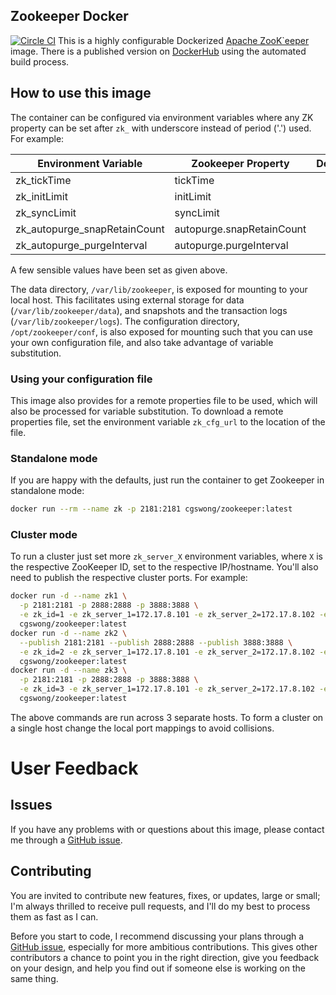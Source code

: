 ## Zookeeper Docker
[![Circle CI](https://circleci.com/gh/cgswong/docker-zookeeper.svg?style=svg)](https://circleci.com/gh/cgswong/docker-zookeeper)
This is a highly configurable Dockerized [Apache ZooK`eeper](http://zookeeper.apache.org/) image. There is a published version on [DockerHub](https://registry.hub.docker.com/u/cgswong/zookeeper/) using the automated build process.

## How to use this image
The container can be configured via environment variables where any ZK property can be set after `zk_` with underscore instead of period ('.') used. For example:

| Environment Variable           | Zookeeper Property        | Default |
| ------------------------------ | ------------------------- | -------:|
| zk_tickTime                    | tickTime                  | 5000    |
| zk_initLimit                   | initLimit                 | 5       |
| zk_syncLimit                   | syncLimit                 | 2       |
| zk_autopurge_snapRetainCount   | autopurge.snapRetainCount | 3       |
| zk_autopurge_purgeInterval     | autopurge.purgeInterval   | 12      |

A few sensible values have been set as given above.

The data directory, `/var/lib/zookeeper`, is exposed for mounting to your local host. This facilitates using external storage for data (`/var/lib/zookeeper/data`), and snapshots and the transaction logs (`/var/lib/zookeeper/logs`). The configuration directory, `/opt/zookeeper/conf`, is also exposed for mounting such that you can use your own configuration file, and also take advantage of variable substitution.

### Using your configuration file
This image also provides for a remote properties file to be used, which will also be processed for variable substitution. To download a remote properties file, set the environment variable `zk_cfg_url` to the location of the file.

### Standalone mode
If you are happy with the defaults, just run the container to get Zookeeper in standalone mode:

```sh
docker run --rm --name zk -p 2181:2181 cgswong/zookeeper:latest
```

### Cluster mode
To run a cluster just set more `zk_server_X` environment variables, where `X` is the respective ZooKeeper ID, set to the respective IP/hostname. You'll also need to publish the respective cluster ports. For example:

```sh
docker run -d --name zk1 \
  -p 2181:2181 -p 2888:2888 -p 3888:3888 \
  -e zk_id=1 -e zk_server_1=172.17.8.101 -e zk_server_2=172.17.8.102 -e zk_server_3=172.17.8.103 \
  cgswong/zookeeper:latest
docker run -d --name zk2 \
  --publish 2181:2181 --publish 2888:2888 --publish 3888:3888 \
  -e zk_id=2 -e zk_server_1=172.17.8.101 -e zk_server_2=172.17.8.102 -e zk_server_3=172.17.8.103 \
  cgswong/zookeeper:latest
docker run -d --name zk3 \
  -p 2181:2181 -p 2888:2888 -p 3888:3888 \
  -e zk_id=3 -e zk_server_1=172.17.8.101 -e zk_server_2=172.17.8.102 -e zk_server_3=172.17.8.103 \
  cgswong/zookeeper:latest
```

The above commands are run across 3 separate hosts. To form a cluster on a single host change the local port mappings to avoid collisions.

# User Feedback

## Issues
If you have any problems with or questions about this image, please contact me through a [GitHub issue](https://github.com/cgswong/docker-zooker/issues).

## Contributing
You are invited to contribute new features, fixes, or updates, large or small; I'm always thrilled to receive pull requests, and I'll do my best to process them as fast as I can.

Before you start to code, I recommend discussing your plans through a [GitHub issue](https://github.com/cgswong/docker-zookeeper/issues), especially for more ambitious contributions. This gives other contributors a chance to point you in the right direction, give you feedback on your design, and help you find out if someone else is working on the same thing.
